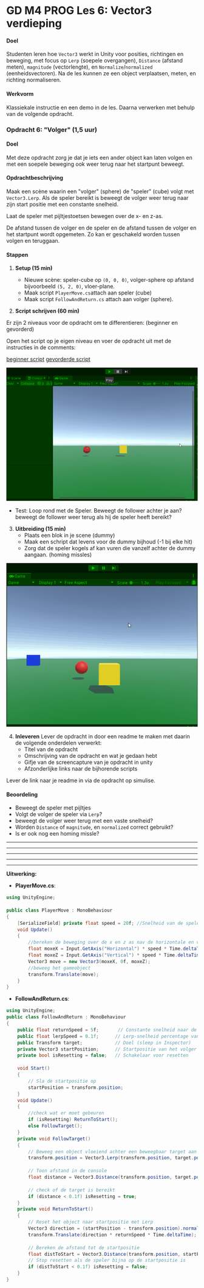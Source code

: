 # GD M4 PROG Les 6: Vector3 verdieping

#### Doel

Studenten leren hoe `Vector3` werkt in Unity voor posities, richtingen en beweging, met focus op `Lerp` (soepele overgangen), `Distance` (afstand meten), `magnitude` (vectorlengte), en `Normalize`/`normalized` (eenheidsvectoren). Na de les kunnen ze een object verplaatsen, meten, en richting normaliseren.

#### Werkvorm

Klassiekale instructie en een demo in de les. Daarna verwerken met behulp van de volgende opdracht.

### Opdracht 6: "Volger" (1,5 uur)

#### Doel

Met deze opdracht zorg je dat je iets een ander object kan laten volgen en met een soepele beweging ook weer terug naar het startpunt beweegt.

#### Opdrachtbeschrijving

Maak een scène waarin een "volger" (sphere) de "speler" (cube) volgt met `Vector3.Lerp`. Als de speler bereikt is beweegt de volger weer terug naar zijn start positie met een constante snelheid.

Laat de speler met pijltjestoetsen bewegen over de x- en z-as.

De afstand tussen de volger en de speler en de afstand tussen de volger en het startpunt wordt opgemeten. Zo kan er geschakeld worden tussen volgen en teruggaan.

#### Stappen

1. **Setup (15 min)**

   - Nieuwe scène: speler-cube op `(0, 0, 0)`, volger-sphere op afstand bijvoorbeeld `(5, 2, 0)`, vloer-plane.
   - Maak script `PlayerMove.cs`attach aan speler (cube)
   - Maak script `FollowAndReturn.cs` attach aan volger (sphere).

2. **Script schrijven (60 min)**

Er zijn 2 niveaus voor de opdracht om te differentieren: (beginner en gevorderd)

Open het script op je eigen niveau en voer de opdracht uit met de instructies in de comments:

[beginner script](SCRIPT_beginner.md)
[gevorderde script](SCRIPT_gevorderd.md)

![example 06](gfx/example_06.gif)

- Test: Loop rond met de Speler. Beweegt de follower achter je aan? beweegt de follower weer terug als hij de speler heeft bereikt?

3. **Uitbreiding (15 min)**
   - Plaats een blok in je scene (dummy)
   - Maak een schript dat levens voor de dummy bijhoud (-1 bij elke hit)
   - Zorg dat de speler kogels af kan vuren die vanzelf achter de dummy aangaan. (homing missles)

![example 06_2](gfx/example_06_2.gif)

4. **Inleveren**
   Lever de opdracht in door een readme te maken met daarin de volgende onderdelen verwerkt:
   - Titel van de opdracht
   - Omschrijving van de opdracht en wat je gedaan hebt
   - Gifje van de screencapture van je opdracht in unity
   - Afzonderlijke links naar de bijhorende scripts

Lever de link naar je readme in via de opdracht op simulise.

#### Beoordeling

- Beweegt de speler met pijltjes
- Volgt de volger de speler via `Lerp`?
- beweegt de volger weer terug met een vaste snelheid?
- Worden `Distance` of `magnitude`, en `normalized` correct gebruikt?
- Is er ook nog een homing missle?

---

---

---

---

---

**Uitwerking:**

- **PlayerMove.cs**:

```csharp
using UnityEngine;

public class PlayerMove : MonoBehaviour
{
    [SerializeField] private float speed = 20f; //Snelheid van de speler
    void Update()
    {
        //bereken de beweging over de x en z as nav de horizontale en verticale input
        float moxeX = Input.GetAxis("Horizontal") * speed * Time.deltaTime;
        float moxeZ = Input.GetAxis("Vertical") * speed * Time.deltaTime;
        Vector3 move = new Vector3(moxeX, 0f, moxeZ);
        //beweeg het gameobject
        transform.Translate(move);
    }
}
```

- **FollowAndReturn.cs**:

```csharp
using UnityEngine;
public class FollowAndReturn : MonoBehaviour
{
    public float returnSpeed = 5f;       // Constante snelheid naar de startpositie terug
    public float lerpSpeed = 0.1f;      // Lerp-snelheid percentage van de afstand
    public Transform target;            // Doel (sleep in Inspector)
    private Vector3 startPosition;      // Startpositie van het volger object
    private bool isResetting = false;   // Schakelaar voor resetten

    void Start()
    {
        // Sla de startpositie op
        startPosition = transform.position;
    }
    void Update()
    {
        //check wat er moet gebeuren
        if (isResetting) ReturnToStart();
        else FollowTarget();
    }
    private void FollowTarget()
    {
        // Beweeg een object vloeiend achter een beweegbaar target aan
        transform.position = Vector3.Lerp(transform.position, target.position, lerpSpeed);

        // Toon afstand in de console
        float distance = Vector3.Distance(transform.position, target.position);

        // check of de target is bereikt
        if (distance < 0.1f) isResetting = true;
    }
    private void ReturnToStart()
    {
        // Reset het object naar startpositie met Lerp
        Vector3 direction = (startPosition - transform.position).normalized;
        transform.Translate(direction * returnSpeed * Time.deltaTime);

        // Bereken de afstand tot de startpositie
        float distToStart = Vector3.Distance(transform.position, startPosition);
        // Stop resetten als de speler bijna op de startpositie is
        if (distToStart < 0.1f) isResetting = false;
    }
}
```

